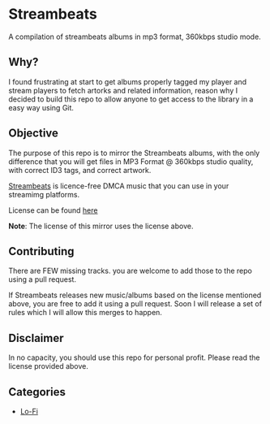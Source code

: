 # Streambeats

A compilation of streambeats albums in mp3 format, 360kbps studio mode.

## Why?

I found frustrating at start to get albums properly tagged my player and stream players to fetch artorks and related information, reason why I decided to build this repo to allow anyone to get access to the library in a easy way using Git.

## Objective

The purpose of this repo is to mirror the Streambeats albums, with the only difference that you will get files in MP3 Format @ 360kbps studio quality, with correct ID3 tags, and correct artwork.

[Streambeats](https://www.streambeats.com) is licence-free DMCA music that you can use in your streamimg platforms.

License can be found [here](https://drive.google.com/drive/folders/1XmMap5t17opRwIdDzagUpNcue9k_hUtv)

**Note**: The license of this mirror uses the license above.

## Contributing

There are FEW missing tracks. you are welcome to add those to the repo using a pull request.

If Streambeats releases new music/albums based on the license mentioned above, you are free to add it using a pull request. Soon I will release a set of rules which I will allow this merges to happen.

## Disclaimer

In no capacity, you should use this repo for personal profit. Please read the license provided above.

## Categories

- [Lo-Fi](Lo-Fi/)
